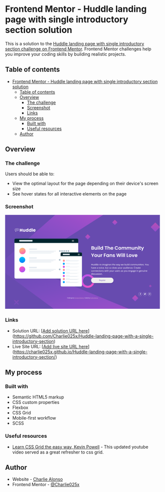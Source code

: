 # Frontend Mentor - Huddle landing page with single introductory section solution

This is a solution to the [Huddle landing page with single introductory section challenge on Frontend Mentor](https://www.frontendmentor.io/challenges/huddle-landing-page-with-a-single-introductory-section-B_2Wvxgi0). Frontend Mentor challenges help you improve your coding skills by building realistic projects. 

## Table of contents

- [Frontend Mentor - Huddle landing page with single introductory section solution](#frontend-mentor---huddle-landing-page-with-single-introductory-section-solution)
  - [Table of contents](#table-of-contents)
  - [Overview](#overview)
    - [The challenge](#the-challenge)
    - [Screenshot](#screenshot)
    - [Links](#links)
  - [My process](#my-process)
    - [Built with](#built-with)
    - [Useful resources](#useful-resources)
  - [Author](#author)

## Overview

### The challenge

Users should be able to:

- View the optimal layout for the page depending on their device's screen size
- See hover states for all interactive elements on the page

### Screenshot

![](./screenshot.png)

### Links

- Solution URL: [[Add solution URL here](https://github.com/Charlie025x/Huddle-landing-page-with-a-single-introductory-section)](https://github.com/Charlie025x/Huddle-landing-page-with-a-single-introductory-section)
- Live Site URL: [[Add live site URL here](https://charlie025x.github.io/Huddle-landing-page-with-a-single-introductory-section/)](https://charlie025x.github.io/Huddle-landing-page-with-a-single-introductory-section/)

## My process

### Built with

- Semantic HTML5 markup
- CSS custom properties
- Flexbox
- CSS Grid
- Mobile-first workflow
- SCSS

### Useful resources

- [Learn CSS Grid the easy way, Kevin Powell](https://youtu.be/rg7Fvvl3taU) - This updated youtube video served as a great refresher to css grid. 

## Author

- Website - [Charlie Alonso](https://charlie-alonso.netlify.app/)
- Frontend Mentor - [@Charlie025x](https://www.frontendmentor.io/profile/Charlie025x)